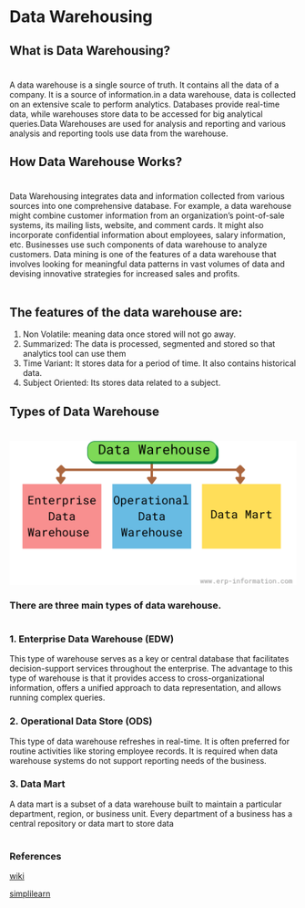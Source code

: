 # **Data Warehousing**

## What is Data Warehousing?
#

  A data warehouse is a single source of truth. It contains all the data of a company. It is a source of information.in a data warehouse, data is collected on an extensive scale to perform analytics. Databases provide real-time data, while warehouses store data to be accessed for big analytical queries.Data Warehouses are used for analysis and reporting and various analysis and reporting tools use data from the warehouse.
</br>

##  How Data Warehouse Works?
# 
 Data Warehousing integrates data and information collected from various sources into one comprehensive database. For example, a data warehouse might combine customer information from an organization’s point-of-sale systems, its mailing lists, website, and comment cards. It might also incorporate confidential information about employees, salary information, etc. Businesses use such components of data warehouse to analyze customers. 
 Data mining is one of the features of a data warehouse that involves looking for meaningful data patterns in vast volumes of data and devising innovative strategies for increased sales and profits.  
</br>

##  The features of the data warehouse are:
<ol>
    <li>Non Volatile: meaning data once stored will not go away.
    </li>
    <li>Summarized: The data is processed, segmented and stored so that analytics tool can use them</li>
    <li>Time Variant: It  stores data for a period of time. It also contains historical data.</li>
    <li>Subject Oriented: Its stores data related to a subject.</li>
</ol>


## Types of Data Warehouse
# 
![Types of Data warehouse](Data-warehouse-1.png)

### There are three main types of data warehouse.
#


### 1. Enterprise Data Warehouse (EDW)

 This type of warehouse serves as a key or central database that facilitates decision-support services throughout the enterprise. The advantage to this type of warehouse is that it provides access to cross-organizational information, offers a unified approach to data representation, and allows running complex queries.

### 2.  Operational Data Store (ODS)

 This type of data warehouse refreshes in real-time. It is often preferred for routine activities like storing employee records. It is required when data warehouse systems do not support reporting needs of the business. 

### 3. Data Mart

 A data mart is a subset of a data warehouse built to maintain a particular department, region, or business unit. Every department of a business has a central repository or data mart to store data
# 

### References
<a href="https://en.wikipedia.org/wiki/Data_warehouse">wiki</a>

<a href="https://www.simplilearn.com/data-warehouse-article">simplilearn</a>

